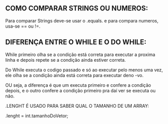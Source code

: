 ## COMO COMPARAR STRINGS OU NUMEROS:

Para comparar Strings deve-se usar o .equals.
e para compara numeros, usa-se == ou !=.


## DIFERENÇA ENTRE O WHILE E O DO WHILE:
	
While primeiro olha se a condição está correta para executar 
a proxima linha e depois repete se a condição ainda estiver
correta.

Do While executa o codigo passado e só ao executar pelo menos uma
vez, ele olha se a condição ainda está correta para executar deno
-vo.

OU seja, a diferença é que um executa primeiro e confere a condição
depois, e o outro confere a condição primeiro pra daí ver se executa
ou não.



.LENGHT É USADO PARA SABER QUAL O TAMANHO DE UM ARRAY:

<nomeDoArray>.lenght = int.tamanhoDoVetor; 